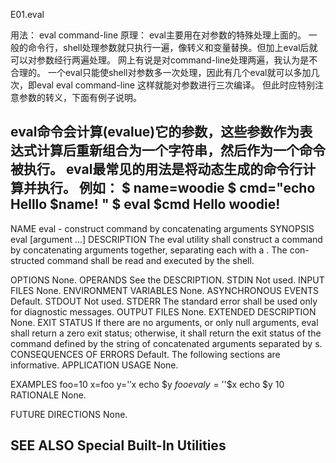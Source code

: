 E01.eval

用法：
eval command-line
原理：
eval主要用在对参数的特殊处理上面的。
一般的命令行，shell处理参数就只执行一遍，像转义和变量替换。但加上eval后就可以对参数经行两遍处理。
网上有说是对command-line处理两遍，我认为是不合理的。
一个eval只能使shell对参数多一次处理，因此有几个eval就可以多加几次，即eval eval command-line 这样就能对参数进行三次编译。
但此时应特别注意参数的转义，下面有例子说明。

eval命令会计算(evalue)它的参数，这些参数作为表达式计算后重新组合为一个字符串，然后作为一个命令被执行。
eval最常见的用法是将动态生成的命令行计算并执行。
例如：
$ name=woodie
$ cmd="echo Helllo $name\! "
$ eval $cmd
Hello woodie!
---------------------------------------------------------------------------------------------------
NAME
       eval - construct command by concatenating arguments
SYNOPSIS
       eval [argument ...]
DESCRIPTION
       The  eval utility shall construct a command by concatenating arguments together, separating each with a <space>. The con-
       structed command shall be read and executed by the shell.

OPTIONS
       None.
OPERANDS
       See the DESCRIPTION.
STDIN
       Not used.
INPUT FILES
       None.
ENVIRONMENT VARIABLES
       None.
ASYNCHRONOUS EVENTS
       Default.
STDOUT
       Not used.
STDERR
       The standard error shall be used only for diagnostic messages.
OUTPUT FILES
       None.
EXTENDED DESCRIPTION
       None.
EXIT STATUS
       If there are no arguments, or only null arguments, eval shall return a zero exit status; 
       otherwise, it shall  return  the exit status of the command defined by the string of concatenated arguments separated by <space>s.
CONSEQUENCES OF ERRORS
       Default.
       The following sections are informative.
APPLICATION USAGE
       None.

EXAMPLES
              foo=10 x=foo
              y='$'$x
              echo $y
              $foo
              eval y='$'$x
              echo $y
              10
RATIONALE
       None.

FUTURE DIRECTIONS
       None.

SEE ALSO
       Special Built-In Utilities
---------------------------------------------------------------------------------------------------
